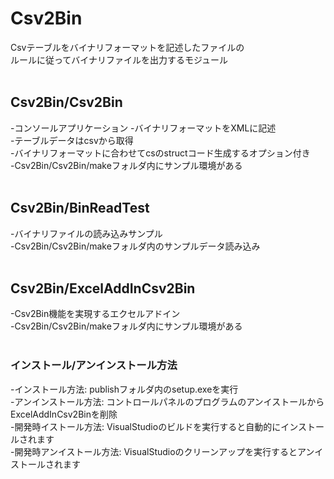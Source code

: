 # Csv2Bin
Csvテーブルをバイナリフォーマットを記述したファイルの<br>
ルールに従ってバイナリファイルを出力するモジュール<br>
<br>
## Csv2Bin/Csv2Bin
-コンソールアプリケーション
-バイナリフォーマットをXMLに記述<br>
-テーブルデータはcsvから取得<br>
-バイナリフォーマットに合わせてcsのstructコード生成するオプション付き<br>
-Csv2Bin/Csv2Bin/makeフォルダ内にサンプル環境がある<br>
<br>
## Csv2Bin/BinReadTest
-バイナリファイルの読み込みサンプル<br>
-Csv2Bin/Csv2Bin/makeフォルダ内のサンプルデータ読み込み<br>
<br>
## Csv2Bin/ExcelAddInCsv2Bin
-Csv2Bin機能を実現するエクセルアドイン<br>
-Csv2Bin/Csv2Bin/makeフォルダ内にサンプル環境がある<br>
<br>
### インストール/アンインストール方法
-インストール方法: publishフォルダ内のsetup.exeを実行<br>
-アンインストール方法: コントロールパネルのプログラムのアンイストールからExcelAddInCsv2Binを削除<br>
-開発時イストール方法: VisualStudioのビルドを実行すると自動的にインストールされます<br>
-開発時アンイストール方法: VisualStudioのクリーンアップを実行するとアンイストールされます<br>
<br>
